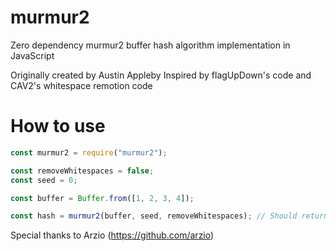 # murmur2
Zero dependency murmur2 buffer hash algorithm implementation in JavaScript

Originally created by Austin Appleby
Inspired by flagUpDown's code and CAV2's whitespace remotion code

# How to use
```javascript
const murmur2 = require("murmur2");

const removeWhitespaces = false;
const seed = 0;

const buffer = Buffer.from([1, 2, 3, 4]);

const hash = murmur2(buffer, seed, removeWhitespaces); // Should return 1487941662
```

Special thanks to Arzio (https://github.com/arzio)
